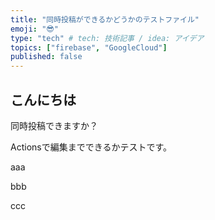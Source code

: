 ```yaml
---
title: "同時投稿ができるかどうかのテストファイル"
emoji: "😎"
type: "tech" # tech: 技術記事 / idea: アイデア
topics: ["firebase", "GoogleCloud"]
published: false
---
```


## こんにちは
同時投稿できますか？

Actionsで編集までできるかテストです。

aaa

bbb

ccc